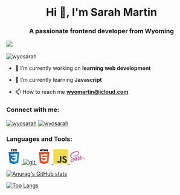 
<h1 align="center">Hi 👋, I'm Sarah Martin</h1>
<h3 align="center">A passionate frontend developer from Wyoming</h3>
<img align=“right” width=“400” src=“https://cdn.dribbble.com/users/331265/screenshots/2542587/gabi-d.gif”>

<p align="left"> <img src="https://komarev.com/ghpvc/?username=wyosarah&label=Profile%20views&color=0e75b6&style=flat" alt="wyosarah" /> </p>

- 🔭 I’m currently working on **learning web development**

- 🌱 I’m currently learning **Javascript**

- 📫 How to reach me **wyomartin@icloud.com**

<h3 align="left">Connect with me:</h3>
<p align="left">
<a href="https://linkedin.com/in/wyosarah" target="blank"><img align="center" src="https://raw.githubusercontent.com/rahuldkjain/github-profile-readme-generator/master/src/images/icons/Social/linked-in-alt.svg" alt="wyosarah" height="30" width="40" /></a>
<a href="https://instagram.com/wyosarah" target="blank"><img align="center" src="https://raw.githubusercontent.com/rahuldkjain/github-profile-readme-generator/master/src/images/icons/Social/instagram.svg" alt="wyosarah" height="30" width="40" /></a>
</p>

<h3 align="left">Languages and Tools:</h3>
<p align="left"> <a href="https://www.w3schools.com/css/" target="_blank" rel="noreferrer"> <img src="https://raw.githubusercontent.com/devicons/devicon/master/icons/css3/css3-original-wordmark.svg" alt="css3" width="40" height="40"/> </a> <a href="https://git-scm.com/" target="_blank" rel="noreferrer"> <img src="https://www.vectorlogo.zone/logos/git-scm/git-scm-icon.svg" alt="git" width="40" height="40"/> </a> <a href="https://www.w3.org/html/" target="_blank" rel="noreferrer"> <img src="https://raw.githubusercontent.com/devicons/devicon/master/icons/html5/html5-original-wordmark.svg" alt="html5" width="40" height="40"/> </a> <a href="https://developer.mozilla.org/en-US/docs/Web/JavaScript" target="_blank" rel="noreferrer"> <img src="https://raw.githubusercontent.com/devicons/devicon/master/icons/javascript/javascript-original.svg" alt="javascript" width="40" height="40"/> </a> <a href="https://sass-lang.com" target="_blank" rel="noreferrer"> <img src="https://raw.githubusercontent.com/devicons/devicon/master/icons/sass/sass-original.svg" alt="sass" width="40" height="40"/> </a> </p>

[![Anurag's GitHub stats](https://github-readme-stats.vercel.app/api?username=wyosarah)](https://github.com/anuraghazra/github-readme-stats)

[![Top Langs](https://github-readme-stats.vercel.app/api/top-langs/?username=wyosarah)](https://github.com/anuraghazra/github-readme-stats)
